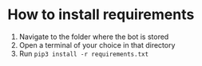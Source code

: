 # How to install requirements 
1. Navigate to the folder where the bot is stored
2. Open a terminal of your choice in that directory
3. Run `pip3 install -r requirements.txt`
